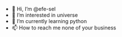 - 👋 Hi, I’m @efe-sel
- 👀 I’m interested in universe
- 🌱 I’m currently learning python
- 📫 How to reach me none of your business

<!---
efe-sel/efe-sel is a ✨ special ✨ repository because its `README.md` (this file) appears on your GitHub profile.
You can click the Preview link to take a look at your changes.
--->
